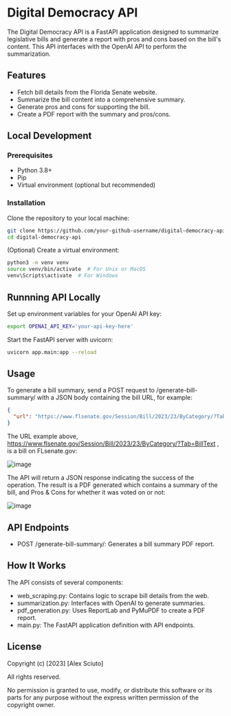 # Digital Democracy API

The Digital Democracy API is a FastAPI application designed to summarize legislative bills and generate a report with pros and cons based on the bill's content. This API interfaces with the OpenAI API to perform the summarization.

## Features

- Fetch bill details from the Florida Senate website.
- Summarize the bill content into a comprehensive summary.
- Generate pros and cons for supporting the bill.
- Create a PDF report with the summary and pros/cons.

## Local Development

### Prerequisites

- Python 3.8+
- Pip
- Virtual environment (optional but recommended)

### Installation

Clone the repository to your local machine:

```bash
git clone https://github.com/your-github-username/digital-democracy-api.git
cd digital-democracy-api
```
(Optional) Create a virtual environment:

```bash
python3 -m venv venv
source venv/bin/activate  # For Unix or MacOS
venv\Scripts\activate  # For Windows
```

## Runnning API Locally

Set up environment variables for your OpenAI API key:

```bash
export OPENAI_API_KEY='your-api-key-here'
```
Start the FastAPI server with uvicorn:

```bash
uvicorn app.main:app --reload
```
## Usage

To generate a bill summary, send a POST request to /generate-bill-summary/ with a JSON body containing the bill URL, for example:

```JSON
{
  "url": "https://www.flsenate.gov/Session/Bill/2023/23/ByCategory/?Tab=BillText"
}
```
The URL example above, https://www.flsenate.gov/Session/Bill/2023/23/ByCategory/?Tab=BillText , is a bill on FLsenate.gov:

![image](https://github.com/DataWithAlex/Digital_Democracy_API/assets/106262604/5398cd37-f8c5-4d3d-a1e7-f773efb360c3)

The API will return a JSON response indicating the success of the operation. The result is a PDF generated which contains a summary of the bill, and Pros & Cons for whether it was voted on or not:

![image](https://github.com/DataWithAlex/Digital_Democracy_API/assets/106262604/7bf71a29-ec45-43cb-9f78-142b358cdedc)


## API Endpoints

- POST /generate-bill-summary/: Generates a bill summary PDF report.

## How It Works

The API consists of several components:

- web_scraping.py: Contains logic to scrape bill details from the web.
- summarization.py: Interfaces with OpenAI to generate summaries.
- pdf_generation.py: Uses ReportLab and PyMuPDF to create a PDF report.
- main.py: The FastAPI application definition with API endpoints.

## License

Copyright (c) [2023] [Alex Sciuto]

All rights reserved.

No permission is granted to use, modify, or distribute this software or its parts for any purpose without the express written permission of the copyright owner.




